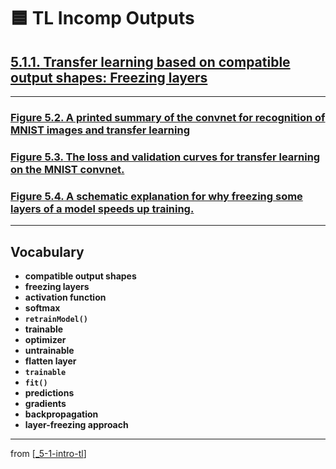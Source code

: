 # 🟦 TL Incomp Outputs

## [**5.1.1.** Transfer learning based on compatible output shapes: Freezing layers](https://livebook.manning.com/book/deep-learning-with-javascript/chapter-5/20)

---

### [**Figure 5.2.** A printed summary of the convnet for recognition of MNIST images and transfer learning](https://livebook.manning.com/book/deep-learning-with-javascript/chapter-5/ch05fig02)

### [**Figure 5.3.** The loss and validation curves for transfer learning on the MNIST convnet.](https://livebook.manning.com/book/deep-learning-with-javascript/chapter-5/ch05fig03)

### [**Figure 5.4.** A schematic explanation for why freezing some layers of a model speeds up training.](https://livebook.manning.com/book/deep-learning-with-javascript/chapter-5/ch05fig04)

---

## **Vocabulary**

- **compatible output shapes**
- **freezing layers**
- **activation function**
- **softmax**
- **`retrainModel()`**
- **trainable**
- **optimizer**
- **untrainable**
- **flatten layer**
- **`trainable`**
- **`fit()`**
- **predictions**
- **gradients**
- **backpropagation**
- **layer-freezing approach**

---

from [[_5-1-intro-tl]]

[//begin]: # "Autogenerated link references for markdown compatibility"
[_5-1-intro-tl]: _5-1-intro-tl.md "🟦 Intro TL"
[//end]: # "Autogenerated link references"
